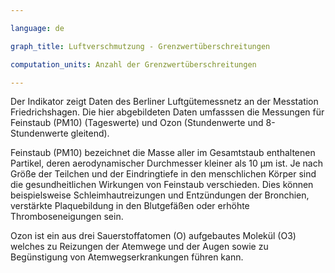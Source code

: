 ```yaml
---

language: de   

graph_title: Luftverschmutzung - Grenzwertüberschreitungen 

computation_units: Anzahl der Grenzwertüberschreitungen

---
```


Der Indikator zeigt Daten des Berliner Luftgütemessnetz an der Messtation Friedrichshagen. Die hier abgebildeten Daten umfasssen die Messungen für Feinstaub (PM10) (Tageswerte) und Ozon (Stundenwerte und 8-Stundenwerte gleitend). <br>

Feinstaub (PM10) bezeichnet die Masse aller im Gesamtstaub enthaltenen Partikel, deren aerodynamischer Durchmesser kleiner als 10 µm ist. Je nach Größe der Teilchen und der Eindringtiefe in den menschlichen Körper sind die gesundheitlichen Wirkungen von Feinstaub verschieden. Dies können beispielsweise Schleimhautreizungen und Entzündungen der Bronchien, verstärkte Plaquebildung in den Blutgefäßen oder erhöhte Thromboseneigungen sein. <br>

Ozon ist ein aus drei Sauerstoffatomen (O) aufgebautes Molekül (O3) welches zu Reizungen der Atemwege und der Augen sowie zu Begünstigung von Atemwegserkrankungen führen kann.
